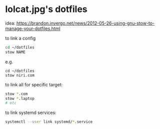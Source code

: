 # lolcat.jpg's dotfiles

idea: https://brandon.invergo.net/news/2012-05-26-using-gnu-stow-to-manage-your-dotfiles.html

to link a config
```bash
cd ~/dotfiles
stow NAME
```
e.g.
```
cd ~/dotfiles
stow niri.com
```

to link all for specific target:
```bash
stow *.com
stow *.laptop
# etc
```

to link systemd services:
```bash
systemctl --user link systemd/*.service
```



